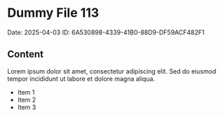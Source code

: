 # Dummy File 113

Date: 2025-04-03
ID: 6A530898-4339-41B0-88D9-DF59ACF482F1

## Content

Lorem ipsum dolor sit amet, consectetur adipiscing elit.
Sed do eiusmod tempor incididunt ut labore et dolore magna aliqua.

* Item 1
* Item 2
* Item 3
